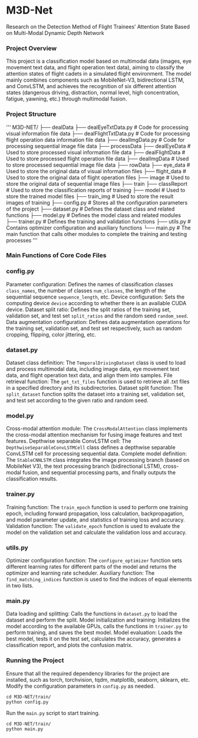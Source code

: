 # M3D-Net
Research on the Detection Method of Flight Trainees’ Attention State Based on Multi-Modal Dynamic Depth Network

### Project Overview ###
This project is a classification model based on multimodal data (images, eye movement text data, and flight operation text data), aiming to classify the attention states of flight cadets in a simulated flight environment. The model mainly combines components such as MobileNet-V3, bidirectional LSTM, and ConvLSTM, and achieves the recognition of six different attention states (dangerous driving, distraction, normal level, high concentration, fatigue, yawning, etc.) through multimodal fusion.

### Project Structure ###
'''
M3D-NET/
├── dealData
    ├── dealEyeTxtData.py       # Code for processing visual information file data
    ├── dealFlightTxtData.py    # Code for processing flight operation data information file data
    ├── dealImgData.py          # Code for processing sequential image file data
├── processData
    ├── dealEyeData             # Used to store processed visual information file data
    ├── dealFlightData          # Used to store processed flight operation file data
    ├── dealImgData             # Used to store processed sequential image file data
├── rowData
    ├── eye_data                # Used to store the original data of visual information files
    ├── flight_data             # Used to store the original data of flight operation files
    ├── image                   # Used to store the original data of sequential image files
├── train
    ├── classReport             # Used to store the classification reports of training
    ├── model                   # Used to store the trained model files
    ├── train_img               # Used to store the result images of training
    ├── config.py               # Stores all the configuration parameters of the project
    ├── dataset.py              # Defines the dataset class and related functions
    ├── model.py                # Defines the model class and related modules
    ├── trainer.py              # Defines the training and validation functions
    ├── utils.py                # Contains optimizer configuration and auxiliary functions
    └── main.py                 # The main function that calls other modules to complete the training and testing processes
'''

### Main Functions of Core Code Files ###
### config.py ###
Parameter configuration: Defines the names of classification classes `class_names`, the number of classes `num_classes`, the length of the sequential sequence `sequence_length`, etc.
Device configuration: Sets the computing device `device` according to whether there is an available CUDA device.
Dataset split ratio: Defines the split ratios of the training set, validation set, and test set `split_ratios` and the random seed `random_seed`.
Data augmentation configuration: Defines data augmentation operations for the training set, validation set, and test set respectively, such as random cropping, flipping, color jittering, etc.

### dataset.py ###
Dataset class definition: The `TemporalDrivingDataset` class is used to load and process multimodal data, including image data, eye movement text data, and flight operation text data, and align them into samples.
File retrieval function: The `get_txt_files` function is used to retrieve all .txt files in a specified directory and its subdirectories.
Dataset split function: The `split_dataset` function splits the dataset into a training set, validation set, and test set according to the given ratio and random seed.

### model.py ###
Cross-modal attention module: The `CrossModalAttention` class implements the cross-modal attention mechanism for fusing image features and text features.
Depthwise separable ConvLSTM cell: The `DepthwiseSeparableConvLSTMCell` class defines a depthwise separable ConvLSTM cell for processing sequential data.
Complete model definition: The `StableCNNLSTM` class integrates the image processing branch (based on MobileNet V3), the text processing branch (bidirectional LSTM), cross-modal fusion, and sequential processing parts, and finally outputs the classification results.

### trainer.py ###
Training function: The `train_epoch` function is used to perform one training epoch, including forward propagation, loss calculation, backpropagation, and model parameter update, and statistics of training loss and accuracy.
Validation function: The `validate_epoch` function is used to evaluate the model on the validation set and calculate the validation loss and accuracy.

### utils.py ###
Optimizer configuration function: The `configure_optimizer` function sets different learning rates for different parts of the model and returns the optimizer and learning rate scheduler.
Auxiliary function: The `find_matching_indices` function is used to find the indices of equal elements in two lists.

### main.py ###
Data loading and splitting: Calls the functions in `dataset.py` to load the dataset and perform the split.
Model initialization and training: Initializes the model according to the available GPUs, calls the functions in `trainer.py` to perform training, and saves the best model.
Model evaluation: Loads the best model, tests it on the test set, calculates the accuracy, generates a classification report, and plots the confusion matrix.

### Running the Project ###
Ensure that all the required dependency libraries for the project are installed, such as torch, torchvision, tqdm, matplotlib, seaborn, sklearn, etc.
Modify the configuration parameters in `config.py` as needed.
```shell
cd M3D-NET/train/
python config.py
```
Run the `main.py` script to start training.
```shell
cd M3D-NET/train/
python main.py
```
